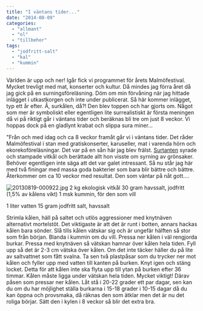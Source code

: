 ```yaml
---
title: "I väntans tider..."
date: "2014-08-09"
categories: 
  - "allmant"
  - "ol"
  - "tillbehor"
tags: 
  - "jodfritt-salt"
  - "kal"
  - "kummin"
---
```


Världen är upp och ner! Igår fick vi programmet för årets Malmöfestival. Mycket trevligt med mat, konserter och kultur. Då mindes jag förra året då jag gick på en surningsföreläsning. Döm om min förvåning när jag hittade inlägget i utkastkorgen och inte under publicerat. Så här kommer inlägget, typ ett år efter. Å, surkålen, då?! Den blev toppen och har gjorts om. Något som mer är symboliskt eller egentligen lite surrealistiskt är första meningen då vi på riktigt går i väntans tider och beräknas bli tre om just 8 veckor. Vi hoppas dock på en gladlynt krabat och slippa sura miner...

"Från och med idag och ca 8 veckor framåt går vi i väntans tider. Det råder Malmöfestival i stan med gratiskonserter, karuseller, mat i varenda hörn och ekorekoföreläsningar. Det var på en sån här jag blev frälst. [Surtanten](https://www.surtantens.se/) syrade och stampade vitkål och berättade allt hon visste om syrning av grönsaker. Behöver egentligen inte säga att det var galet intressant. Så nu står jag här med två finingar med massa goda bakterier som bara blir bättre och bättre. Återkommer om ca 10 veckor med resultat. Den som väntar på nåt gott....  
  
![20130819-000922.jpg](/static/img/20130819-000922.jpg)
2 kg ekologisk vitkål 30 gram havssalt, jodfritt (1,5% av kålens vikt) 1 msk kummin, för den som vill

1 liter vatten 15 gram jodfritt salt, havssalt

Strimla kålen, häll på saltet och utlös aggressioner med knytnäven alternativt mortelstöt. Det viktigaste är att det är runt i botten, annars hackas kålen bara sönder. Slå tills kålen vätskar sig och är ungefär hälften så stor som från början. Blanda i kummin om du vill. Pressa ner kålen i väl rengjorda burkar. Pressa med knytnäven så vätskan hamnar över kålen hela tiden. Fyll upp så det är 2-3 cm vätska över kålen. Om det inte täcker häller du på lite av saltvattnet som fått svalna. Ta sen två plastpåsar som du trycker ner mot kålen och fyller upp med vatten till kanten på burken. Knyt igen och stäng locket. Detta för att kålen inte ska flyta upp till ytan på burken efter 36 timmar. Kålen måste ligga under vätskan hela tiden. Mycket viktigt! Därav påsen som pressar ner kålen. Låt stå i 20-22 grader ett par dagar, sen kan du om du har möjlighet ställa burkarna i 15-18 grader i 10-15 dagar då du kan öppna och provsmaka, då räknas den som ätklar men det är nu det roliga börjar. Sätt den i kylen i 8 veckor så blir det extra bra.
